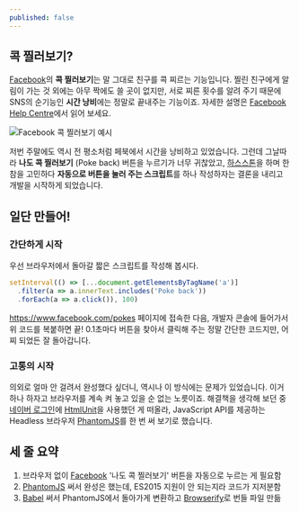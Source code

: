 ```yaml
---
published: false
---
```

## 콕 찔러보기?
[Facebook](https://www.facebook.com/)의 **콕 찔러보기**는 말 그대로 친구를 콕 찌르는 기능입니다. 찔린 친구에게 알림이 가는 것 외에는 아무 짝에도 쓸 곳이 없지만, 서로 찌른 횟수를 알려 주기 때문에 SNS의 순기능인 **시간 낭비**에는 정말로 끝내주는 기능이죠. 자세한 설명은 [Facebook Help Centre](https://www.facebook.com/help/451424538215150)에서 읽어 보세요.

![Facebook 콕 찔러보기 예시]({{site.baseurl}}/assets/facebook-poke-example.png)

저번 주말에도 역시 전 평소처럼 페북에서 시간을 낭비하고 있었습니다. 그런데 그날따라 **나도 콕 찔러보기** (Poke back) 버튼을 누르기가 너무 귀찮았고, [하스스톤](http://playhearthstone.com/)을 하며 한참을 고민하다 **자동으로 버튼을 눌러 주는 스크립트**를 하나 작성하자는 결론을 내리고 개발을 시작하게 되었습니다.

## 일단 만들어!
### 간단하게 시작
우선 브라우저에서 돌아갈 짧은 스크립트를 작성해 봅시다.

```js
setInterval(() => [...document.getElementsByTagName('a')]
  .filter(a => a.innerText.includes('Poke back'))
  .forEach(a => a.click()), 100)
```
<https://www.facebook.com/pokes> 페이지에 접속한 다음, 개발자 콘솔에 들어가서 위 코드를 복붙하면 끝! 0.1초마다 버튼을 찾아서 클릭해 주는 정말 간단한 코드지만, 어찌 되었든 잘 돌아갑니다.

### 고통의 시작
의외로 얼마 안 걸려서 완성했다 싶더니, 역시나 이 방식에는 문제가 있었습니다. 이거 하나 하자고 브라우저를 계속 켜 놓고 있을 순 없는 노릇이죠. 해결책을 생각해 보던 중 [네이버 로그인](https://github.com/ChalkPE/Takoyaki/blob/master/src/main/java/pe/chalk/takoyaki/Staff.java)에 [HtmlUnit](http://htmlunit.sourceforge.net/)을 사용했던 게 떠올라, JavaScript API를 제공하는 Headless 브라우저 [PhantomJS](http://phantomjs.org/)를 한 번 써 보기로 했습니다.

## 세 줄 요약
1. 브라우저 없이 [Facebook](https://www.facebook.com) '나도 콕 찔러보기' 버튼을 자동으로 누르는 게 필요함
2. [PhantomJS](http://phantomjs.org) 써서 완성은 했는데, ES2015 지원이 안 되는지라 코드가 지저분함
3. [Babel](http://babeljs.io/) 써서 PhantomJS에서 돌아가게 변환하고 [Browserify](http://browserify.org/)로 번들 파일 만듦
